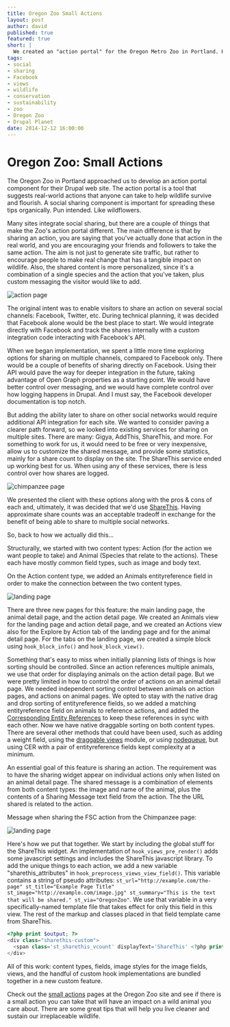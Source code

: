 ```yaml
---
title: Oregon Zoo Small Actions
layout: post
author: david
published: true
featured: true
short: |
  We created an "action portal" for the Oregon Metro Zoo in Portland. Here's how.
tags:
- social
- sharing
- Facebook
- views
- wildlife
- conservation
- sustainability
- zoo
- Oregon Zoo
- Drupal Planet
date: 2014-12-12 16:00:00
---
```


# Oregon Zoo: Small Actions

The Oregon Zoo in Portland approached us to develop an action portal component for their Drupal web site. The action portal is a tool that suggests real-world actions that anyone can take to help wildlife survive and flourish. A social sharing component is important for spreading these tips organically. Pun intended. Like wildflowers.

Many sites integrate social sharing, but there are a couple of things that make the Zoo's action portal different. The main difference is that by sharing an action, you are saying that you've actually done that action in the real world, and you are encouraging your friends and followers to take the same action. The aim is not just to generate site traffic, but rather to encourage people to make real change that has a tangible impact on wildlife. Also, the shared content is more personalized, since it's a combination of a single species and the action that you've taken, plus custom messaging the visitor would like to add.

![action page](http://thinkshout.com/assets/images/blog/zoo-action-portal-action-page-fsc.png)

The original intent was to enable visitors to share an action on several social channels: Facebook, Twitter, etc. During technical planning, it was decided that Facebook alone would be the best place to start. We would integrate directly with Facebook and track the shares internally with a custom integration code interacting with Facebook's API.

When we began implementation, we spent a little more time exploring options for sharing on multiple channels, compared to Facebook only. There would be a couple of benefits of sharing directly on Facebook. Using their API would pave the way for deeper integration in the future, taking advantage of Open Graph properties as a starting point. We would have better control over messaging, and we would have complete control over how logging happens in Drupal. And I must say, the Facebook developer documentation is top notch.

But adding the ability later to share on other social networks would require additional API integration for each site. We wanted to consider paving a clearer path forward, so we looked into existing services for sharing on multiple sites. There are many: Gigya, AddThis, ShareThis, and more. For something to work for us, it would need to be free or very inexpensive, allow us to customize the shared message, and provide some statistics, mainly for a share count to display on the site. The ShareThis service ended up working best for us. When using any of these services, there is less control over how shares are logged.

![chimpanzee page](http://thinkshout.com/assets/images/blog/zoo-action-portal-species-page-chimp.png)

We presented the client with these options along with the pros & cons of each and, ultimately, it was decided that we'd use [ShareThis](http://www.sharethis.com/). Having approximate share counts was an acceptable tradeoff in exchange for the benefit of being able to share to multiple social networks.

So, back to how we actually did this...

Structurally, we started with two content types: Action (for the action we want people to take) and Animal (Species that relate to the actions). These each have mostly common field types, such as image and body text.

On the Action content type, we added an Animals entityreference field in order to make the connection between the two content types.

![landing page](http://thinkshout.com/assets/images/blog/zoo-action-portal-landing-page-species.png)

There are three new pages for this feature: the main landing page, the animal detail page, and the action detail page. We created an Animals view for the landing page and action detail page, and we created an Actions view also for the Explore by Action tab of the landing page and for the animal detail page. For the tabs on the landing page, we created a simple block using `hook_block_info()` and `hook_block_view()`.

Something that's easy to miss when initially planning lists of things is how sorting should be controlled. Since an action references multiple animals, we use that order for displaying animals on the action detail page. But we were pretty limited in how to control the order of actions on an animal detail page. We needed independent sorting control between animals on action pages, and actions on animal pages. We opted to stay with the native drag and drop sorting of entityreference fields, so we added a matching entityreference field on animals to reference actions, and added the [Corresponding Entity References](https://www.drupal.org/project/cer) to keep these references in sync with each other. Now we have native draggable sorting on both content types. There are several other methods that could have been used, such as adding a weight field, using the [draggable views](https://www.drupal.org/project/draggableviews) module, or using [nodequeue](https://www.drupal.org/project/nodequeue), but using CER with a pair of entityreference fields kept complexity at a minimum.

An essential goal of this feature is sharing an action. The requirement was to have the sharing widget appear on individual actions only when listed on an animal detail page. The shared message is a combination of elements from both content types: the image and name of the animal, plus the contents of a Sharing Message text field from the action. The the URL shared is related to the action.

Message when sharing the FSC action from the Chimpanzee page:

![landing page](http://thinkshout.com/assets/images/blog/zoo-action-portal-share-chimp-fsc.png)

Here's how we put that together. We start by including the global stuff for the ShareThis widget. An implementation of `hook_views_pre_render()` adds some javascript settings and includes the ShareThis javascript library. To add the unique things to each action, we add a new variable "sharethis_attributes" in `hook_preprocess_views_view_field()`. This variable contains a string of pseudo attributes: `st_url="http://example.com/the-page" st_title="Example Page Title" st_image="http://example.com/image.jpg" st_summary="This is the text that will be shared." st_via="OregonZoo"`. We use that variable in a very specifically-named template file that takes effect for only this field in this view. The rest of the markup and classes placed in that field template came from ShareThis.

```php
<?php print $output; ?>
<div class="sharethis-custom">
  <span class='st_sharethis_vcount' displayText='ShareThis' <?php print $sharethis_attributes; ?>></span>
</div>
```

All of this work: content types, fields, image styles for the image fields, views, and the handful of custom hook implementations are bundled together in a new custom feature.

Check out the [small actions]( http://www.oregonzoo.org/conserve/small-actions) pages at the Oregon Zoo site and see if there is a small action you can take that will have an impact on a wild animal you care about. There are some great tips that will help you live cleaner and sustain our irreplaceable wildlife.
